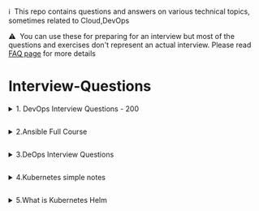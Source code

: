 :information_source: &nbsp;This repo contains questions and answers on various technical topics, sometimes related to Cloud,DevOps

:warning: &nbsp;You can use these for preparing for an interview but most of the questions and exercises don't represent an actual interview. Please read [FAQ page](faq.md) for more details

# Interview-Questions

<details>
<summary>1.  DevOps Interview Questions - 200
  
</b></details>

<details>
  
  
<summary>2.Ansible Full Course
  
</b></details>

<details>
  
  
<summary>3.DeOps Interview Questions
  
</b></details>

<details>
  
  
<summary>4.Kubernetes simple notes
  
</b></details>

<details>
  
  
<summary>5.What is Kubernetes Helm
  
</b></details>